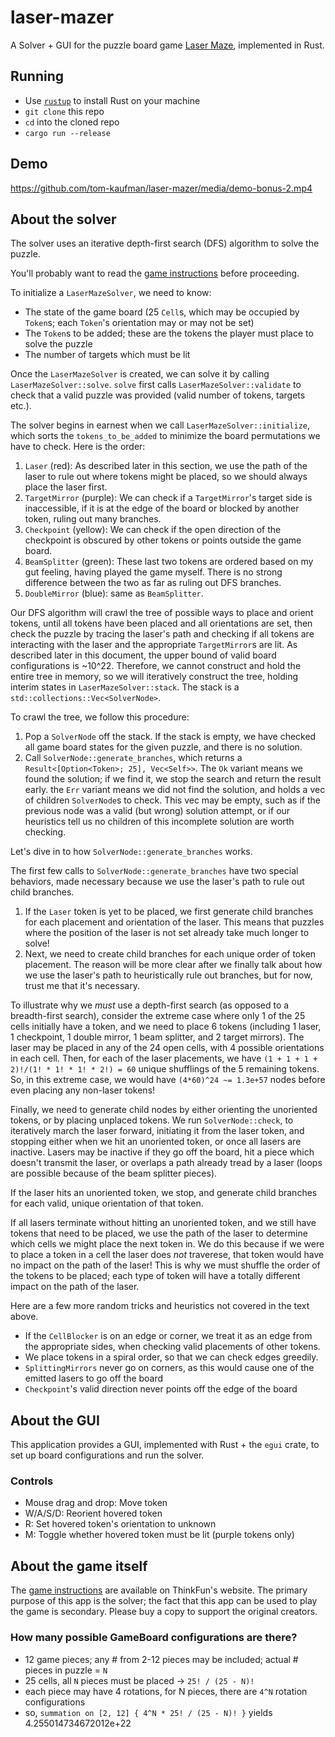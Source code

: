 # laser-mazer

A Solver + GUI for the puzzle board game [Laser Maze](https://www.thinkfun.com/wp-content/uploads/2013/09/Laser-1014-Instructions.pdf), implemented in Rust.

## Running
- Use [`rustup`](https://rustup.rs/) to install Rust on your machine
- `git clone` this repo
- `cd` into the cloned repo
- `cargo run --release`

## Demo
https://github.com/tom-kaufman/laser-mazer/media/demo-bonus-2.mp4

## About the solver
The solver uses an iterative depth-first search (DFS) algorithm to solve the puzzle.

You'll probably want to read the [game instructions](https://www.thinkfun.com/wp-content/uploads/2013/09/Laser-1014-Instructions.pdf) before proceeding.

To initialize a `LaserMazeSolver`, we need to know:
- The state of the game board (25 `Cell`s, which may be occupied by `Token`s; each `Token`'s orientation may or may not be set)
- The `Token`s to be added; these are the tokens the player must place to solve the puzzle
- The number of targets which must be lit

Once the `LaserMazeSolver` is created, we can solve it by calling `LaserMazeSolver::solve`. `solve` first calls `LaserMazeSolver::validate` to check that a valid puzzle was provided (valid number of tokens, targets etc.).

The solver begins in earnest when we call `LaserMazeSolver::initialize`, which sorts the `tokens_to_be_added` to minimize the board permutations we have to check. Here is the order:
1. `Laser` (red): As described later in this section, we use the path of the laser to rule out where tokens might be placed, so we should always place the laser first.
2. `TargetMirror` (purple): We can check if a `TargetMirror`'s target side is inaccessible, if it is at the edge of the board or blocked by another token, ruling out many branches.
3. `Checkpoint` (yellow): We can check if the open direction of the checkpoint is obscured by other tokens or points outside the game board.
4. `BeamSplitter` (green): These last two tokens are ordered based on my gut feeling, having played the game myself. There is no strong difference between the two as far as ruling out DFS branches.
5. `DoubleMirror` (blue): same as `BeamSplitter`.

Our DFS algorithm will crawl the tree of possible ways to place and orient tokens, until all tokens have been placed and all orientations are set, then check the puzzle by tracing the laser's path and checking if all tokens are interacting with the laser and the appropriate `TargetMirror`s are lit. As described later in this document, the upper bound of valid board configurations is ~10^22. Therefore, we cannot construct and hold the entire tree in memory, so we will iteratively construct the tree, holding interim states in `LaserMazeSolver::stack`. The stack is a `std::collections::Vec<SolverNode>`.

To crawl the tree, we follow this procedure:
1. Pop a `SolverNode` off the stack. If the stack is empty, we have checked all game board states for the given puzzle, and there is no solution.
2. Call `SolverNode::generate_branches`, which returns a `Result<[Option<Token>; 25], Vec<Self>>`. The `Ok` variant means we found the solution; if we find it, we stop the search and return the result early. the `Err` variant means we did not find the solution, and holds a vec of children `SolverNode`s to check. This vec may be empty, such as if the previous node was a valid (but wrong) solution attempt, or if our heuristics tell us no children of this incomplete solution are worth checking.

Let's dive in to how `SolverNode::generate_branches` works. 

The first few calls to `SolverNode::generate_branches` have two special behaviors, made necessary because we use the laser's path to rule out child branches.
1. If the `Laser` token is yet to be placed, we first generate child branches for each placement and orientation of the laser. This means that puzzles where the position of the laser is not set already take much longer to solve!
2. Next, we need to create child branches for each unique order of token placement. The reason will be more clear after we finally talk about how we use the laser's path to heuristically rule out branches, but for now, trust me that it's necessary.

To illustrate why we *must* use a depth-first search (as opposed to a breadth-first search), consider the extreme case where only 1 of the 25 cells initially have a token, and we need to place 6 tokens (including 1 laser, 1 checkpoint, 1 double mirror, 1 beam splitter, and 2 target mirrors). The laser may be placed in any of the 24 open cells, with 4 possible orientations in each cell. Then, for each of the laser placements, we have `(1 + 1 + 1 + 2)!/(1! * 1! * 1! * 2!) = 60` unique shufflings of the 5 remaining tokens. So, in this extreme case, we would have `(4*60)^24 ~= 1.3e+57` nodes before even placing any non-laser tokens!

Finally, we need to generate child nodes by either orienting the unoriented tokens, or by placing unplaced tokens. We run `SolverNode::check`, to iteratively march the laser forward, initiating it from the laser token, and stopping either when we hit an unoriented token, or once all lasers are inactive. Lasers may be inactive if they go off the board, hit a piece which doesn't transmit the laser, or overlaps a path already tread by a laser (loops are possible because of the beam splitter pieces). 

If the laser hits an unoriented token, we stop, and generate child branches for each valid, unique orientation of that token. 

If all lasers terminate without hitting an unoriented token, and we still have tokens that need to be placed, we use the path of the laser to determine which cells we might place the next token in. We do this because if we were to place a token in a cell the laser does *not* traverese, that token would have no impact on the path of the laser! This is why we must shuffle the order of the tokens to be placed; each type of token will have a totally different impact on the path of the laser. 

Here are a few more random tricks and heuristics not covered in the text above.
- If the `CellBlocker` is on an edge or corner, we treat it as an edge from the appropriate sides, when checking valid placements of other tokens.
- We place tokens in a spiral order, so that we can check edges greedily.
- `SplittingMirrors` never go on corners, as this would cause one of the emitted lasers to go off the board
- `Checkpoint`'s valid direction never points off the edge of the board

## About the GUI
This application provides a GUI, implemented with Rust + the `egui` crate, to set up board configurations and run the solver.

### Controls
- Mouse drag and drop: Move token
- W/A/S/D: Reorient hovered token
- R: Set hovered token's orientation to unknown
- M: Toggle whether hovered token must be lit (purple tokens only)

## About the game itself
The [game instructions](https://www.thinkfun.com/wp-content/uploads/2013/09/Laser-1014-Instructions.pdf) are available on ThinkFun's website. The primary purpose of this app is the solver; the fact that this app can be used to play the game is secondary. Please buy a copy to support the original creators. 

### How many possible GameBoard configurations are there?
- 12 game pieces; any # from 2-12 pieces may be included; actual # pieces in puzzle = `N`
- 25 cells, all `N` pieces must be placed -> `25! / (25 - N)!`
- each piece may have 4 rotations, for N pieces, there are `4^N` rotation configurations
- so, `summation on [2, 12] { 4^N * 25! / (25 - N)! }` yields 4.255014734672012e+22